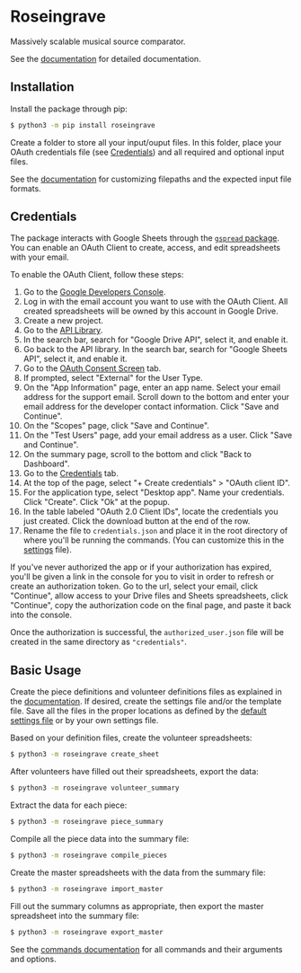 # Roseingrave

Massively scalable musical source comparator.

See the
[documentation](https://github.com/josephlou5/roseingrave/blob/main/Documentation.md)
for detailed documentation.

## Installation

Install the package through pip:

```bash
$ python3 -m pip install roseingrave
```

Create a folder to store all your input/ouput files. In this folder, place your
OAuth credentials file (see
[Credentials](https://github.com/josephlou5/roseingrave#credentials))
and all required and optional input files.

See the
[documentation](https://github.com/josephlou5/roseingrave/blob/main/Documentation.md)
for customizing filepaths and the expected input file formats.

## Credentials

The package interacts with Google Sheets through the
[`gspread` package](https://docs.gspread.org/en/latest/).
You can enable an OAuth Client to create, access, and edit spreadsheets with
your email.

To enable the OAuth Client, follow these steps:

1. Go to the [Google Developers Console](https://console.cloud.google.com/).
2. Log in with the email account you want to use with the OAuth Client. All
   created spreadsheets will be owned by this account in Google Drive.
3. Create a new project.
4. Go to the [API Library](https://console.cloud.google.com/apis/library).
5. In the search bar, search for "Google Drive API", select it, and enable it.
6. Go back to the API library. In the search bar, search for "Google Sheets
   API", select it, and enable it.
7. Go to the
   [OAuth Consent Screen](https://console.cloud.google.com/apis/credentials/consent)
   tab.
8. If prompted, select "External" for the User Type.
9. On the "App Information" page, enter an app name. Select your email address
   for the support email. Scroll down to the bottom and enter your email address
   for the developer contact information. Click "Save and Continue".
10. On the "Scopes" page, click "Save and Continue".
11. On the "Test Users" page, add your email address as a user. Click "Save and
    Continue".
12. On the summary page, scroll to the bottom and click "Back to Dashboard".
13. Go to the [Credentials](https://console.cloud.google.com/apis/credentials)
    tab.
14. At the top of the page, select "+ Create credentials" > "OAuth client ID".
15. For the application type, select "Desktop app". Name your credentials.
    Click "Create". Click "Ok" at the popup.
16. In the table labeled "OAuth 2.0 Client IDs", locate the credentials you just
    created. Click the download button at the end of the row.
17. Rename the file to `credentials.json` and place it in the root directory of
    where you'll be running the commands. (You can customize this in the
    [settings](https://github.com/josephlou5/roseingrave/blob/main/Documentation.md#settings-optional)
    file).

If you've never authorized the app or if your authorization has expired, you'll
be given a link in the console for you to visit in order to refresh or create
an authorization token. Go to the url, select your email, click "Continue",
allow access to your Drive files and Sheets spreadsheets, click "Continue", copy
the authorization code on the final page, and paste it back into the console.

Once the authorization is successful, the `authorized_user.json` file will be
created in the same directory as `"credentials"`.

## Basic Usage

Create the piece definitions and volunteer definitions files as explained in the
[documentation](https://github.com/josephlou5/roseingrave/blob/main/Documentation.md#input-files).
If desired, create the settings file and/or the template file. Save all the
files in the proper locations as defined by the
[default settings file](https://github.com/josephlou5/roseingrave/blob/main/src/roseingrave/defaults/roseingrave.json)
or by your own settings file.

Based on your definition files, create the volunteer spreadsheets:

```bash
$ python3 -m roseingrave create_sheet
```

After volunteers have filled out their spreadsheets, export the data:

```bash
$ python3 -m roseingrave volunteer_summary
```

Extract the data for each piece:

```bash
$ python3 -m roseingrave piece_summary
```

Compile all the piece data into the summary file:

```bash
$ python3 -m roseingrave compile_pieces
```

Create the master spreadsheets with the data from the summary file:

```bash
$ python3 -m roseingrave import_master
```

Fill out the summary columns as appropriate, then export the master spreadsheet
into the summary file:

```bash
$ python3 -m roseingrave export_master
```

See the
[commands documentation](https://github.com/josephlou5/roseingrave/blob/main/Documentation.md#commands)
for all commands and their arguments and options.
